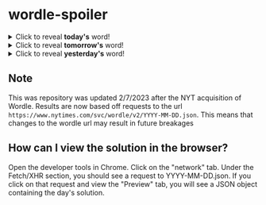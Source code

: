 # wordle-spoiler

<details>
  <summary>Click to reveal <b>today's</b> word!</summary>
  <br>
  <b> stage </b>
</details>

<details>
  <summary>Click to reveal <b>tomorrow's</b> word!</summary>
  <br>
  <b> heady </b>
</details>

<details>
  <summary>Click to reveal <b>yesterday's</b> word!</summary>
  <br>
  <b> flail </b>
</details>

## Note
This was repository was updated 2/7/2023 after the NYT acquisition of Wordle. Results are now based off requests to the url `https://www.nytimes.com/svc/wordle/v2/YYYY-MM-DD.json`. This means that changes to the wordle url may result in future breakages

## How can I view the solution in the browser?
Open the developer tools in Chrome. Click on the "network" tab. Under the Fetch/XHR section, you should see a request to YYYY-MM-DD.json. If you click on that request and view the "Preview" tab, you will see a JSON object containing the day's solution.